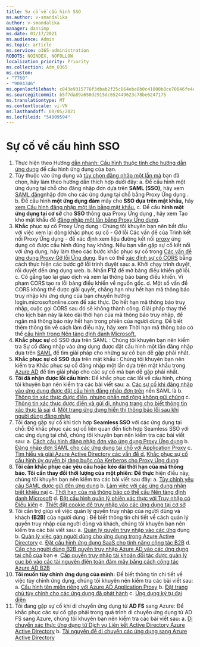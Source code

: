 ```yaml
---
title: Sự cố về cấu hình SSO
ms.author: v-smandalika
author: v-smandalika
manager: dansimp
ms.date: 01/17/2021
ms.audience: Admin
ms.topic: article
ms.service: o365-administration
ROBOTS: NOINDEX, NOFOLLOW
localization_priority: Priority
ms.collection: Adm_O365
ms.custom:
- "7760"
- "9004346"
ms.openlocfilehash: c843e9315776f3dbab2f25c864ebe8b0c41000b8ce70046fe4eb386fce143635
ms.sourcegitcommit: b5f7da89a650d2915dc652449623c78be6247175
ms.translationtype: MT
ms.contentlocale: vi-VN
ms.lasthandoff: 08/05/2021
ms.locfileid: "54009594"
---
```

# <a name="sso-configuration-issues"></a>Sự cố về cấu hình SSO

1. Thực hiện theo Hướng [dẫn nhanh: Cấu hình thuộc tính cho hướng dẫn ứng dụng](https://docs.microsoft.com/azure/active-directory/manage-apps/add-application-portal-configure) để cấu hình ứng dụng của bạn.
2. Tùy thuộc vào ứng dụng và [tùy chọn đăng nhập một lần mà](https://docs.microsoft.com/azure/active-directory/manage-apps/sso-options) bạn đã chọn, hãy làm theo hướng dẫn thích hợp dưới đây: a. Để cấu hình một ứng dụng tại chỗ cho đăng nhập đơn dựa trên **SAML (SSO),** hãy xem [SAML đăng](https://docs.microsoft.com/azure/active-directory/manage-apps/application-proxy-configure-single-sign-on-on-premises-apps)nhập đơn cho các ứng dụng tại chỗ bằng Proxy Ứng dụng . 
    b. Để cấu hình **một ứng dụng đám** mây cho **SSO dựa trên mật khẩu,** hãy [xem Cấu hình đăng nhập một lần bằng mật khẩu.](https://docs.microsoft.com/azure/active-directory/manage-apps/configure-password-single-sign-on-non-gallery-applications)
    c. Để cấu **hình một ứng dụng tại cơ sở** cho **SSO** thông qua Proxy Ứng dụng , hãy xem Tạo kho mật khẩu để [đăng nhập một lần bằng Proxy Ứng dụng](https://docs.microsoft.com/azure/active-directory/manage-apps/application-proxy-configure-single-sign-on-password-vaulting).
3. **Khắc** phục sự cố Proxy Ứng dụng : Chúng tôi khuyên bạn nên bắt đầu với việc xem lại dòng khắc phục sự cố - Gỡ lỗi Các vấn đề của Trình kết nối Proxy Ứng dụng - để xác định xem liệu đường kết nối [proxy](https://docs.microsoft.com/azure/active-directory/manage-apps/application-proxy-debug-connectors) ứng dụng có được cấu hình đúng hay không. Nếu bạn vẫn gặp sự cố kết nối với ứng dụng, hãy làm theo các bước khắc phục sự cố trong [Các vấn đề ứng dụng Proxy Gỡ lỗi Ứng dụng](https://docs.microsoft.com/azure/active-directory/manage-apps/application-proxy-debug-apps). Bạn có thể [xác định sự cố CORS](https://docs.microsoft.com/azure/active-directory/manage-apps/application-proxy-understand-cors-issues#understand-and-identify-cors-issues) bằng cách thực hiện các bước gỡ lỗi trình duyệt sau: a. Khởi chạy trình duyệt, rồi duyệt đến ứng dụng web.
    b. Nhấn **F12** để mở bảng điều khiển gỡ lỗi.
    c. Cố gắng tạo lại giao dịch và xem lại thông báo bảng điều khiển. Vi phạm CORS tạo ra lỗi bảng điều khiển về nguồn gốc.
    d. Một số vấn đề CORS không thể được giải quyết, chẳng hạn như hết hạn mã thông báo truy nhập khi ứng dụng của bạn chuyển hướng login.microsoftonline.com để xác thực. Do hết hạn mã thông báo truy nhập, cuộc gọi CORS sau đó sẽ không thành công. Giải pháp thay thế cho kịch bản này là kéo dài thời hạn của mã thông báo truy nhập, để ngăn mã thông báo này hết hạn trong phiên của người dùng. Để biết thêm thông tin về cách làm điều này, hãy xem Thời hạn mã thông báo có thể [cấu hình trong Nền tảng định danh Microsoft.](https://docs.microsoft.com/azure/active-directory/develop/active-directory-configurable-token-lifetimes)
4. **Khắc phục sự** cố SSO dựa trên SAML : Chúng tôi khuyên bạn nên kiểm tra Sự cố đăng nhập vào ứng dụng được đặt cấu hình một lần đăng nhập dựa trên [SAML](https://docs.microsoft.com/azure/active-directory/manage-apps/application-sign-in-problem-federated-sso-gallery) để tìm giải pháp cho những sự cố bạn dễ gặp phải nhất.
5. **Khắc phục sự cố SSO** dựa trên mật khẩu : Chúng tôi khuyên bạn nên kiểm tra Khắc phục sự cố đăng nhập một lần dựa trên mật khẩu trong [Azure AD](https://docs.microsoft.com/azure/active-directory/manage-apps/troubleshoot-password-based-sso) để tìm giải pháp cho các sự cố mà bạn dễ gặp phải nhất.
6. **Tôi đã nhận được lỗi cấu hình:** Để khắc phục các lỗi về cấu hình, chúng tôi khuyên bạn nên kiểm tra các bài viết sau: a. [Các sự cố khi đăng nhập vào ứng dụng được đặt cấu hình đăng nhập đơn trên](https://docs.microsoft.com/azure/active-directory/manage-apps/application-sign-in-problem-federated-sso-gallery) nền SAML là b. [Thông tin xác thực được điền, nhưng phần mở rộng không gửi chúng](https://docs.microsoft.com/azure/active-directory/manage-apps/troubleshoot-password-based-sso#credentials-are-filled-in-but-the-extension-does-not-submit-them) c. [Thông tin xác thực được điền và gửi đi, nhưng trang cho biết thông tin xác thực là sai](https://docs.microsoft.com/azure/active-directory/manage-apps/troubleshoot-password-based-sso) d. [Một trang ứng dụng hiển thị thông báo lỗi sau khi người dùng đăng nhập](https://docs.microsoft.com/azure/active-directory/manage-apps/application-sign-in-problem-application-error)
7. Tôi đang gặp sự cố khi tích hợp **Seamless SSO** với các ứng dụng tại chỗ: Để khắc phục các sự cố liên quan đến tích hợp Seamless SSO với các ứng dụng tại chỗ, chúng tôi khuyên bạn nên kiểm tra các bài viết sau: a. [Cách cấu hình đăng nhập đơn vào ứng dụng Proxy Ứng dụng](https://docs.microsoft.com/azure/active-directory/manage-apps/application-proxy-config-sso-how-to) b. [Đăng nhập đơn SAML cho các ứng dụng tại chỗ với Application Proxy](https://docs.microsoft.com/azure/active-directory/manage-apps/application-proxy-configure-single-sign-on-on-premises-apps) c. [Tìm hiểu và giải Azure Active Directory các vấn đề d.](https://docs.microsoft.com/azure/active-directory/manage-apps/application-proxy-understand-cors-issues#solutions-for-application-proxy-cors-issues) [Khắc phục sự cố cấu hình ủy quyền bị ràng buộc của Kerberos cho Proxy Ứng dụng](https://docs.microsoft.com/azure/active-directory/manage-apps/application-proxy-back-end-kerberos-constrained-delegation-how-to)
8. **Tôi cần khắc phục các yêu cầu hoặc kéo dài thời hạn của mã thông báo. Tôi cần thay đổi thời lượng của một phiên: Để thực** hiện điều này, chúng tôi khuyên bạn nên kiểm tra các bài viết sau đây: a. [Tùy chỉnh yêu cầu SAML được gửi đến ứng dụng](https://docs.microsoft.com/azure/active-directory/develop/active-directory-claims-mapping) b. [Làm việc với các ứng dụng nhận biết khiếu nại](https://docs.microsoft.com/azure/active-directory/manage-apps/application-proxy-configure-for-claims-aware-applications) c. [Thời hạn của mã thông báo có thể cấu Nền tảng định danh Microsoft](https://docs.microsoft.com/azure/active-directory/develop/active-directory-configurable-token-lifetimes) d. [Đặt cấu hình quản lý phiên xác thực với Truy nhập có Điều kiện](https://docs.microsoft.com/azure/active-directory/conditional-access/howto-conditional-access-session-lifetime) e. [Thiết đặt cookie để truy nhập vào các ứng dụng tại cơ sở](https://docs.microsoft.com/azure/active-directory/manage-apps/application-proxy-configure-cookie-settings)
9. Tôi cần trợ giúp về việc quản lý quyền truy nhập của người dùng và khách **(B2B)** của người dùng : Để biết thông tin chi tiết về cách quản lý quyền truy nhập của người dùng và khách, chúng tôi khuyên bạn nên kiểm tra các bài viết sau: a. [Quản lý quyền truy nhập vào các ứng](https://docs.microsoft.com/azure/active-directory/manage-apps/what-is-access-management) dụng b. [Quản lý việc gán người dùng cho ứng dụng trong Azure Active Directory](https://docs.microsoft.com/azure/active-directory/manage-apps/assign-user-or-group-access-portal) c. [Đặt cấu hình ứng dụng SaaS cho tính năng cộng tác B2B](https://docs.microsoft.com/azure/active-directory/external-identities/configure-saas-apps) d. [Cấp cho người dùng B2B quyền truy nhập Azure AD vào các ứng dụng tại chỗ của](https://docs.microsoft.com/azure/active-directory/external-identities/configure-saas-apps) bạn e. [Cấp quyền truy nhập tài khoản đối tác được quản lý cục bộ vào các tài nguyên điện toán đám mây bằng cách cộng tác Azure AD B2B](https://docs.microsoft.com/azure/active-directory/external-identities/hybrid-on-premises-to-cloud)
10. **Tôi muốn tùy chỉnh ứng dụng của mình:** Để biết thông tin chi tiết về việc tùy chỉnh ứng dụng, chúng tôi khuyên nên kiểm tra các bài viết sau: a. [Cấu hình tên miền riêng với Azure AD Application Proxy](https://docs.microsoft.com/azure/active-directory/manage-apps/application-proxy-configure-custom-domain) b. [Đặt trang chủ tùy chỉnh cho các ứng dụng đã phát hành](https://docs.microsoft.com/azure/active-directory/manage-apps/application-proxy-configure-custom-home-page) c. [Ứng dụng ký tự đại diện](https://docs.microsoft.com/azure/active-directory/manage-apps/application-proxy-wildcard)
11. Tôi đang gặp sự cố khi di chuyển ứng dụng từ **AD FS** sang Azure: Để khắc phục các sự cố gặp phải trong quá trình di chuyển ứng dụng từ AD FS sang Azure, chúng tôi khuyên bạn nên kiểm tra các bài viết sau: a. [Di chuyển xác thực ứng dụng từ Dịch vụ Liên kết Active Directory Azure Active Directory](https://docs.microsoft.com/azure/active-directory/manage-apps/migrate-adfs-apps-to-azure) b. [Tài nguyên để di chuyển các ứng dụng sang Azure Active Directory](https://docs.microsoft.com/azure/active-directory/manage-apps/migration-resources)

